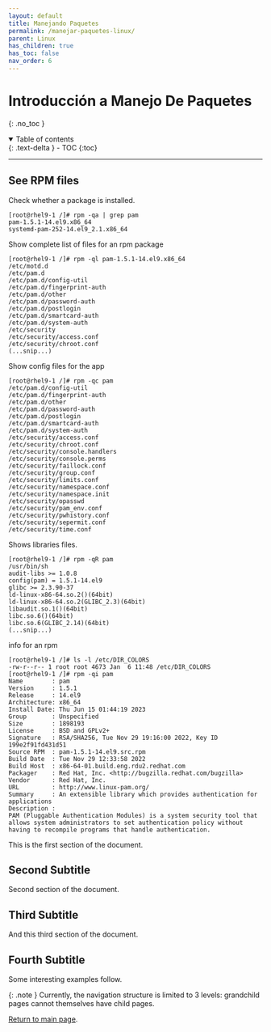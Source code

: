 ```yaml
---
layout: default
title: Manejando Paquetes
permalink: /manejar-paquetes-linux/
parent: Linux
has_children: true
has_toc: false
nav_order: 6
---
```


# Introducción a Manejo De Paquetes
{: .no_toc }

<details open markdown="block">
  <summary>
    Table of contents
  </summary>
  {: .text-delta }
- TOC
{:toc}
</details>

---
## See RPM files

Check whether a package is installed.
```
[root@rhel9-1 /]# rpm -qa | grep pam
pam-1.5.1-14.el9.x86_64
systemd-pam-252-14.el9_2.1.x86_64
```

Show complete list of files for an rpm package
```
[root@rhel9-1 /]# rpm -ql pam-1.5.1-14.el9.x86_64
/etc/motd.d
/etc/pam.d
/etc/pam.d/config-util
/etc/pam.d/fingerprint-auth
/etc/pam.d/other
/etc/pam.d/password-auth
/etc/pam.d/postlogin
/etc/pam.d/smartcard-auth
/etc/pam.d/system-auth
/etc/security
/etc/security/access.conf
/etc/security/chroot.conf
(...snip...)
```

Show config files for the app
```
[root@rhel9-1 /]# rpm -qc pam
/etc/pam.d/config-util
/etc/pam.d/fingerprint-auth
/etc/pam.d/other
/etc/pam.d/password-auth
/etc/pam.d/postlogin
/etc/pam.d/smartcard-auth
/etc/pam.d/system-auth
/etc/security/access.conf
/etc/security/chroot.conf
/etc/security/console.handlers
/etc/security/console.perms
/etc/security/faillock.conf
/etc/security/group.conf
/etc/security/limits.conf
/etc/security/namespace.conf
/etc/security/namespace.init
/etc/security/opasswd
/etc/security/pam_env.conf
/etc/security/pwhistory.conf
/etc/security/sepermit.conf
/etc/security/time.conf
```

Shows libraries files.
```
[root@rhel9-1 /]# rpm -qR pam
/usr/bin/sh
audit-libs >= 1.0.8
config(pam) = 1.5.1-14.el9
glibc >= 2.3.90-37
ld-linux-x86-64.so.2()(64bit)
ld-linux-x86-64.so.2(GLIBC_2.3)(64bit)
libaudit.so.1()(64bit)
libc.so.6()(64bit)
libc.so.6(GLIBC_2.14)(64bit)
(...snip...)
```

info for an rpm
```
[root@rhel9-1 /]# ls -l /etc/DIR_COLORS
-rw-r--r-- 1 root root 4673 Jan  6 11:48 /etc/DIR_COLORS
[root@rhel9-1 /]# rpm -qi pam
Name        : pam
Version     : 1.5.1
Release     : 14.el9
Architecture: x86_64
Install Date: Thu Jun 15 01:44:19 2023
Group       : Unspecified
Size        : 1898193
License     : BSD and GPLv2+
Signature   : RSA/SHA256, Tue Nov 29 19:16:00 2022, Key ID 199e2f91fd431d51
Source RPM  : pam-1.5.1-14.el9.src.rpm
Build Date  : Tue Nov 29 12:33:58 2022
Build Host  : x86-64-01.build.eng.rdu2.redhat.com
Packager    : Red Hat, Inc. <http://bugzilla.redhat.com/bugzilla>
Vendor      : Red Hat, Inc.
URL         : http://www.linux-pam.org/
Summary     : An extensible library which provides authentication for applications
Description :
PAM (Pluggable Authentication Modules) is a system security tool that
allows system administrators to set authentication policy without
having to recompile programs that handle authentication.
```

This is the first section of the document.
## Second Subtitle

Second section of the document.

## Third Subtitle

And this third section of the document.

## Fourth Subtitle
 
Some interesting examples follow.


{: .note }
Currently, the navigation structure is limited to 3 levels: grandchild pages cannot themselves have child pages.

[Return to main page]({{site.baseurl}}/).
